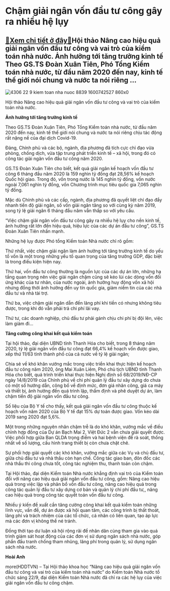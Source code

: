 Chậm giải ngân vốn đầu tư công gây ra nhiều hệ lụy
==================================================

[:gift:Xem chi tiết ở đây:gift:](https://hddtvn.com/cham-giai-ngan-von-dau-tu-cong-gay-ra-nhieu-he-luy/)Hội thảo Nâng cao hiệu quả giải ngân vốn đầu tư công và vai trò của kiểm toán nhà nước. Ảnh hưởng tới tăng trưởng kinh tế Theo GS.TS Đoàn Xuân Tiên, Phó Tổng Kiểm toán nhà nước, từ đầu năm 2020 đến nay, kinh tế thế giới nói chung và nước ta nói riêng …
------------------------------------------------------------------------------------------------------------------------------------------------------------------------------------------------------------------------------------------------------------





![4306 22 9 kiem toan nha nuoc 8839 1600742527 860x0](https://haiquanonline.com.vn/stores/news_dataimages/hienntt/092020/22/13/4306_22-9-Kiem-toan-Nha-nuoc-8839-1600742527_860x0.jpg?rt=20200922143836 "undefined")


Hội thảo Nâng cao hiệu quả giải ngân vốn đầu tư công và vai trò của kiểm toán nhà nước.



**Ảnh hưởng tới tăng trưởng kinh tế** 


Theo GS.TS Đoàn Xuân Tiên, Phó Tổng Kiểm toán nhà nước, từ đầu năm 2020 đến nay, kinh tế thế giới nói chung và nước ta nói riêng chịu tác động rất nặng nề của đại dịch Covid-19.


Đảng, Chính phủ và các bộ, ngành, địa phương đã tích cực chỉ đạo vừa phòng, chống dịch, vừa tập trung phát triển kinh tế – xã hội, trong đó có công tác giải ngân vốn đầu tư công năm 2020.


GS.TS Đoàn Xuân Tiên cho biết, kết quả giải ngân kế hoạch vốn đầu tư công 6 tháng đầu năm 2020 là 159 nghìn tỷ đồng đạt 28,56% kế hoạch Quốc hội giao. Trong đó, vốn trong nước là 145 nghìn tỷ đồng, vốn nước ngoài 7,061 nghìn tỷ đồng, vốn Chương trình mục tiêu quốc gia 7,065 nghìn tỷ đồng.


Mặc dù Chính phủ và các cấp, ngành, địa phương đã quyết liệt chỉ đạo đẩy nhanh tiến độ giải ngân, số vốn giải ngân tăng so với cùng kỳ năm 2019, song tỷ lệ giải ngân 6 tháng đầu năm vẫn thấp so với yêu cầu.


“Việc chậm giải ngân vốn đầu tư công gây ra nhiều hệ lụy cho nền kinh tế, ảnh hưởng rất lớn đến hiệu quả, hiệu lực của các dự án đầu tư công”, GS.TS Đoàn Xuân Tiên nhấn mạnh.


Những hệ lụy được Phó tổng Kiểm toán Nhà nước chỉ rõ gồm:


Thứ nhất, việc chậm giải ngân làm ảnh hưởng tới tăng trưởng kinh tế do yếu tố vốn là một trong những yếu tố quan trọng của tăng trưởng GDP, đặc biệt là trong điều kiện hiện nay.


Thứ hai, vốn đầu tư công thường là nguồn lực của các dự án lớn, những hạ tầng quan trọng nên việc giải ngân chậ̣m cũng sẽ kéo lùi các dòng vốn đối ứng khác của tư nhân, của nước ngoài, ảnh hưởng huy động vốn xã hội nhưng đồng thời ảnh hưởng đến uy tín quốc gia, giảm niềm tin của các nhà đầu tư và nhà tài trợ.


Thứ ba, việc chậm giải ngân dẫn đến lãng phí khi tiền có nhưng không tiêu được, trong khi đó vẫn phải trả chi phí lãi vay.


Thứ tư, các doanh nghiệp, chủ đầu tư phải gánh chịu chi phí bị đội lên, việc làm giảm đi…


**Tăng cường công khai kết quả kiểm toán**


Tại hội thảo, đại diện UBND tỉnh Thanh Hóa cho biết, trong 8 tháng năm 2020, tỷ lệ giải ngân vốn đầu tư công đạt 66,4% kế hoạch vốn được giao, xếp thứ 11/63 tỉnh thành phố của cả nước về tỷ lệ giải ngân;


Chia sẻ về khó khăn vướng mắc trong việc triển khai thực hiện kế hoạch đầu tư công năm 2020, ông Mai Xuân Liêm, Phó chủ tịch UBND tỉnh Thanh Hóa cho biết, quá trình triển khai thực hiện Nghị định số 68/2019/NĐ-CP ngày 14/8/2019 của Chính phủ về chi phí quản lý đầu tư xây dựng do chưa có một số hướng dẫn, công bố về định mức, đơn giá nhân công, giá ca máy và thiết bị, ảnh hưởng đến quá trình lập, thẩm định và phê duyệt dự án, làm chậm tiến độ giải ngân vốn đầu tư công.


Số liệu của Bộ Y tế cho thấy, kết quả giải ngân vốn đầu tư công thuộc kế hoạch vốn năm 2020 của Bộ Y tế đạt 15% dự toán được giao. Vốn kéo dài 2019 sang 2020 đạt 5,6%.


Một trong những nguyên nhân chậm trễ là do khó khăn, vướng mắc về điều chỉnh hợp đồng của Dự án Bạch Mai 2, Việt Đức 2 vẫn chưa giải quyết được. Việc phối hợp giữa Ban QLDA trọng điểm và hai bệnh viện để rà soát, thống nhất về số lượng, cấu hình trang thiết bị còn chưa chặt chẽ.


Sự phối hợp giải quyết các khó khăn, vướng mắc giữa các Vụ và chủ đầu tư, giữa chủ đầu tư và nhà thầu còn hạn chế. Công tác giao ban, đôn đốc các nhà thầu thi công chưa tốt, công tác nghiệm thu, thanh toán còn chậm.


Tại Hội thảo, đại diện Kiểm toán Nhà nước khẳng định vai trò của Kiểm toán đối với nâng cao hiệu quả giải ngân vốn đầu tư công, gồm: Nâng cao hiệu quả trong việc lập và phân bổ vốn đầu tư công, nâng cao hiệu quả trong công tác quản lý đầu tư xây dựng cơ bản và quản lý chi phí đầu tư,, nâng cao hiệu quả trong công tác quyết toán vốn đầu tư công.


Nhiều ý kiến đề xuất cần tăng cường công khai kết quả kiểm toán những lĩnh vực, vấn đề, dự án được xã hội quan tâm, các công trình bị thất thoát, lãng phí và trách nhiệm của các tổ chức, cá nhân có liên quan, tạo áp lực mà các đơn vị không thể né tránh.


Đồng thời tạo dư luận xã hội rộng rãi để nhân dân cùng tham gia vào quá trình giám sát hoạt động của các đơn vị sử dụng ngân sách nhà nước, góp phần đấu tranh chống tham nhũng, lãng phí trong quản lý, sử dụng ngân sách nhà nước.




**Hoài Anh**



more(HDDTVN) – Tại Hội thảo khoa học “Nâng cao hiệu quả giải ngân vốn đầu tư công và vai trò của kiểm toán nhà nước” do Kiểm toán Nhà nước tổ chức sáng 22/9, đại diện Kiểm toán Nhà nước đã chỉ ra các hệ lụy của việc giải ngân vốn đầu tư công chậm.

